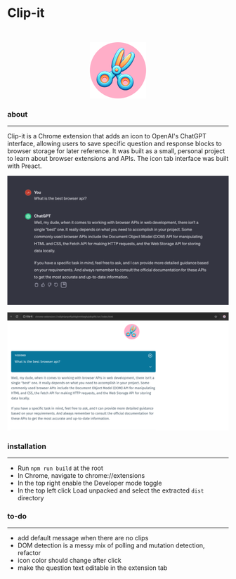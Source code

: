 # Clip-it

<br>
<p align="center">
  <img src="./public/icon_128.png" alt="clip-it icon">
</p>

### about

---

Clip-it is a Chrome extension that adds an icon to OpenAI's ChatGPT interface, allowing users to save specific question and response blocks to browser storage for later reference. It was built as a small, personal project to learn about browser extensions and APIs. The icon tab interface was built with Preact.

<p align="center">
  <img src="./public/example1.png" alt="first example">
</p>
  
<p align="center">
  <img src="./public/example2.png" alt="second example">
</p>

### installation

---

- Run `npm run build` at the root
- In Chrome, navigate to chrome://extensions
- In the top right enable the Developer mode toggle
- In the top left click Load unpacked and select the extracted `dist` directory

### to-do

---

- add default message when there are no clips
- DOM detection is a messy mix of polling and mutation detection, refactor
- icon color should change after click
- make the question text editable in the extension tab
